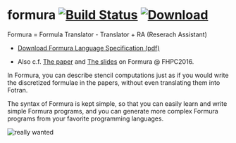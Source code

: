 
formura [![Build Status](https://travis-ci.org/nushio3/formura.svg?branch=master)](https://travis-ci.org/nushio3/formura) [![Download](https://img.shields.io/github/downloads/nushio3/formura/latest/total.svg)](https://github.com/nushio3/formura/releases/download/test/formura)
=======



Formura = Formula Translator - Translator + RA (Reserach Assistant)

- [Download Formura Language Specification (pdf)](https://github.com/nushio3/formura/raw/master/specification/formura-specification.pdf)

- Also c.f. [The paper](https://github.com/nushio3/formura/blob/master/reference/muranushi%2B-fhpc2016.pdf) and [The slides](https://github.com/nushio3/formura/blob/master/reference/slides-fhpc2016.pdf) on Formura @ FHPC2016.

In Formura, you can describe stencil computations just as if you would write the discretized formulae in the papers, without even translating them into Fotran.

The syntax of Formura is kept simple, so that you can easily learn and write simple Formura programs, and you can generate more complex Formura programs from your favorite programming languages.

![really wanted](http://www.projectcartoon.com/cells/cell_13.jpg)
